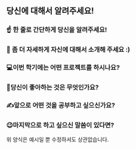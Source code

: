 ## 당신에 대해서 알려주세요!

### ☝️ 한 줄로 간단하게 당신을 알려주세요!



### 🙌 좀 더 자세하게 자신에 대해서 소개해 주세요 :)



### 💻이번 학기에는 어떤 프로젝트를 하시나요?



### 💓당신이 좋아하는 것은 무엇인가요?



### ✍앞으로 어떤 것을 공부하고 싶으신가요?



### 😉마지막으로 하고 싶으신 말씀이 있다면?



위 양식은 예시일 뿐 수정하셔도 상관없습니다.

